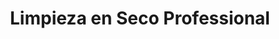---
title: "Limpieza en Seco Professional"
url: /quito/limpieza-en-seco-professional/
shop: lavandería
---